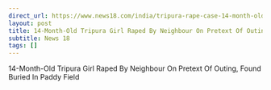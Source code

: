 ```yaml
---
direct_url: https://www.news18.com/india/tripura-rape-case-14-month-old-raped-by-daily-wage-worker-panisagar-tripura-accused-arrested-9631747.html
layout: post
title: 14-Month-Old Tripura Girl Raped By Neighbour On Pretext Of Outing, Found Buried In Paddy Field
subtitle: News 18
tags: []
---
```


14-Month-Old Tripura Girl Raped By Neighbour On Pretext Of Outing, Found Buried In Paddy Field
